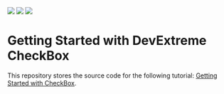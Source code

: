 <!-- default badges list -->
![](https://img.shields.io/endpoint?url=https://codecentral.devexpress.com/api/v1/VersionRange/554201798/21.2.4%2B)
[![](https://img.shields.io/badge/Open_in_DevExpress_Support_Center-FF7200?style=flat-square&logo=DevExpress&logoColor=white)](https://supportcenter.devexpress.com/ticket/details/T1122538)
[![](https://img.shields.io/badge/📖_How_to_use_DevExpress_Examples-e9f6fc?style=flat-square)](https://docs.devexpress.com/GeneralInformation/403183)
<!-- default badges end -->
# Getting Started with DevExtreme CheckBox

This repository stores the source code for the following tutorial: [Getting Started with CheckBox](https://js.devexpress.com/Documentation/Guide/UI_Components/CheckBox/Getting_Started_with_CheckBox/).
